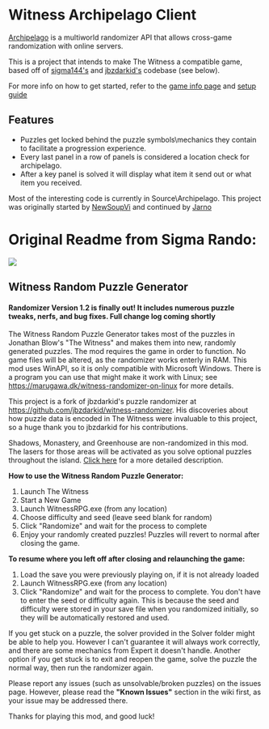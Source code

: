 # Witness Archipelago Client

[Archipelago](https://archipelago.gg/) is a multiworld randomizer API that allows cross-game randomization with online servers.

This is a project that intends to make The Witness a compatible game, based off of [sigma144's](https://github.com/sigma144/witness-randomizer) and [jbzdarkid's](https://github.com/jbzdarkid/witness-randomizer) codebase (see below).

For more info on how to get started, refer to the [game info page](https://archipelago.gg/games/The%20Witness/info/en) and [setup guide](https://archipelago.gg/tutorial/The%20Witness/setup/en)

## Features
-  Puzzles get locked behind the puzzle symbols\mechanics they contain to facilitate a progression experience.
-  Every last panel in a row of panels is considered a location check for archipelago.
-  After a key panel is solved it will display what item it send out or what item you received.

Most of the interesting code is currently in Source\Archipelago. 
This project was originally started by [NewSoupVi](https://github.com/newsoupvi) and continued by [Jarno](https://github.com/JarnoWesthof)

# Original Readme from Sigma Rando:

![](https://github.com/sigma144/witness-randomizer/blob/master/example.png)

## Witness Random Puzzle Generator

#### Randomizer Version 1.2 is finally out! It includes numerous puzzle tweaks, nerfs, and bug fixes. Full change log coming shortly

The Witness Random Puzzle Generator takes most of the puzzles in Jonathan Blow's "The Witness" and makes them into new, randomly generated puzzles. The mod requires the game in order to function. No game files will be altered, as the randomizer works enterly in RAM. This mod uses WinAPI, so it is only compatible with Microsoft Windows. There is a program you can use that might make it work with Linux; see https://marugawa.dk/witness-randomizer-on-linux for more details.

This project is a fork of jbzdarkid's puzzle randomizer at https://github.com/jbzdarkid/witness-randomizer. His discoveries about how puzzle data is encoded in The Witness were invaluable to this project, so a huge thank you to jbzdarkid for his contributions.

Shadows, Monastery, and Greenhouse are non-randomized in this mod. The lasers for those areas will be activated as you solve optional puzzles throughout the island. [Click here](https://github.com/sigma144/witness-randomizer/wiki/Activation-Triggers) for a more detailed description.

**How to use the Witness Random Puzzle Generator:**

1. Launch The Witness
2. Start a New Game
3. Launch WitnessRPG.exe (from any location)
4. Choose difficulty and seed (leave seed blank for random)
5. Click "Randomize" and wait for the process to complete
6. Enjoy your randomly created puzzles! Puzzles will revert to normal after closing the game.

**To resume where you left off after closing and relaunching the game:**

1. Load the save you were previously playing on, if it is not already loaded
2. Launch WitnessRPG.exe (from any location)
3. Click "Randomize" and wait for the process to complete. You don't have to enter the seed or difficulty again. This is because the seed and difficulty were stored in your save file when you randomized initially, so they will be automatically restored and used.


If you get stuck on a puzzle, the solver provided in the Solver folder might be able to help you. However I can't guarantee it will always work correctly, and there are some mechanics from Expert it doesn't handle. Another option if you get stuck is to exit and reopen the game, solve the puzzle the normal way, then run the randomizer again.

Please report any issues (such as unsolvable/broken puzzles) on the issues page. However, please read the **"Known Issues"** section in the wiki first, as your issue may be addressed there.

Thanks for playing this mod, and good luck!
